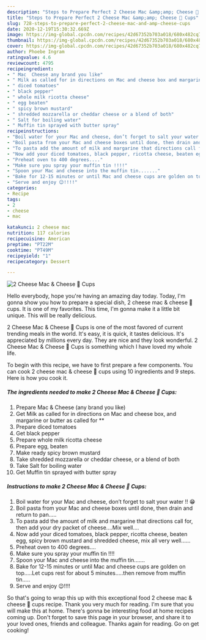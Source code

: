 ```yaml
---
description: "Steps to Prepare Perfect 2 Cheese Mac &amp;amp; Cheese 🧀 Cups"
title: "Steps to Prepare Perfect 2 Cheese Mac &amp;amp; Cheese 🧀 Cups"
slug: 728-steps-to-prepare-perfect-2-cheese-mac-and-amp-cheese-cups
date: 2020-12-19T15:30:32.669Z
image: https://img-global.cpcdn.com/recipes/42d67352b703a018/680x482cq70/2-cheese-mac-cheese-🧀-cups-recipe-main-photo.jpg
thumbnail: https://img-global.cpcdn.com/recipes/42d67352b703a018/680x482cq70/2-cheese-mac-cheese-🧀-cups-recipe-main-photo.jpg
cover: https://img-global.cpcdn.com/recipes/42d67352b703a018/680x482cq70/2-cheese-mac-cheese-🧀-cups-recipe-main-photo.jpg
author: Phoebe Ingram
ratingvalue: 4.6
reviewcount: 4795
recipeingredient:
- " Mac  Cheese any brand you like"
- " Milk as called for in directions on Mac and cheese box and margarine or butter as called for "
- " diced tomatoes"
- " black pepper"
- " whole milk ricotta cheese"
- " egg beaten"
- " spicy brown mustard"
- " shredded mozzarella or cheddar cheese or a blend of both"
- " Salt for boiling water"
- " Muffin tin sprayed with butter spray"
recipeinstructions:
- "Boil water for your Mac and cheese, don’t forget to salt your water !! 😁"
- "Boil pasta from your Mac and cheese boxes until done, then drain and return to pan....."
- "To pasta add the amount of milk and margarine that directions call for, then add your dry packet of cheese....Mix well...."
- "Now add your diced tomatoes, black pepper, ricotta cheese, beaten egg, spicy brown mustard and shredded cheese, mix all very well......"
- "Preheat oven to 400 degrees...."
- "Make sure you spray your muffin tin !!!!"
- "Spoon your Mac and cheese into the muffin tin......."
- "Bake for 12-15 minutes or until Mac and cheese cups are golden on top.....Let cups rest for about 5 minutes.....then remove from muffin tin....."
- "Serve and enjoy 😉!!!!"
categories:
- Recipe
tags:
- 2
- cheese
- mac

katakunci: 2 cheese mac 
nutrition: 117 calories
recipecuisine: American
preptime: "PT22M"
cooktime: "PT49M"
recipeyield: "1"
recipecategory: Dessert

---
```



![2 Cheese Mac &amp; Cheese 🧀 Cups](https://img-global.cpcdn.com/recipes/42d67352b703a018/680x482cq70/2-cheese-mac-cheese-🧀-cups-recipe-main-photo.jpg)

Hello everybody, hope you're having an amazing day today. Today, I'm gonna show you how to prepare a special dish, 2 cheese mac &amp; cheese 🧀 cups. It is one of my favorites. This time, I'm gonna make it a little bit unique. This will be really delicious.

2 Cheese Mac &amp; Cheese 🧀 Cups is one of the most favored of current trending meals in the world. It's easy, it is quick, it tastes delicious. It's appreciated by millions every day. They are nice and they look wonderful. 2 Cheese Mac &amp; Cheese 🧀 Cups is something which I have loved my whole life.




To begin with this recipe, we have to first prepare a few components. You can cook 2 cheese mac &amp; cheese 🧀 cups using 10 ingredients and 9 steps. Here is how you cook it.

<!--inarticleads1-->

##### The ingredients needed to make 2 Cheese Mac &amp; Cheese 🧀 Cups:

1. Prepare  Mac &amp; Cheese (any brand you like)
1. Get  Milk as called for in directions on Mac and cheese box, and margarine or butter as called for **
1. Prepare  diced tomatoes
1. Get  black pepper
1. Prepare  whole milk ricotta cheese
1. Prepare  egg, beaten
1. Make ready  spicy brown mustard
1. Take  shredded mozzarella or cheddar cheese, or a blend of both
1. Take  Salt for boiling water
1. Get  Muffin tin sprayed with butter spray




<!--inarticleads2-->

##### Instructions to make 2 Cheese Mac &amp; Cheese 🧀 Cups:

1. Boil water for your Mac and cheese, don’t forget to salt your water !! 😁
1. Boil pasta from your Mac and cheese boxes until done, then drain and return to pan.....
1. To pasta add the amount of milk and margarine that directions call for, then add your dry packet of cheese....Mix well....
1. Now add your diced tomatoes, black pepper, ricotta cheese, beaten egg, spicy brown mustard and shredded cheese, mix all very well......
1. Preheat oven to 400 degrees....
1. Make sure you spray your muffin tin !!!!
1. Spoon your Mac and cheese into the muffin tin.......
1. Bake for 12-15 minutes or until Mac and cheese cups are golden on top.....Let cups rest for about 5 minutes.....then remove from muffin tin.....
1. Serve and enjoy 😉!!!!




So that's going to wrap this up with this exceptional food 2 cheese mac &amp; cheese 🧀 cups recipe. Thank you very much for reading. I'm sure that you will make this at home. There's gonna be interesting food at home recipes coming up. Don't forget to save this page in your browser, and share it to your loved ones, friends and colleague. Thanks again for reading. Go on get cooking!
